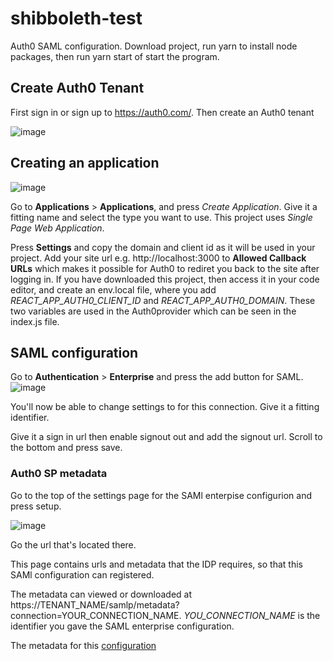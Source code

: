 # shibboleth-test
Auth0 SAML configuration. Download project, run yarn to install node packages, then run yarn start of start the program. 


## Create Auth0 Tenant
First sign in or sign up to https://auth0.com/. Then create an Auth0 tenant


![image](https://user-images.githubusercontent.com/18439722/141102820-a6ac381d-7592-4769-ae07-cbb2b2739acb.png)


## Creating an application
![image](https://user-images.githubusercontent.com/18439722/141103619-851016e4-b155-43b9-970e-58053eda06af.png)


Go to **Applications** > **Applications**, and press *Create Application*. Give it a fitting name and select the type you want to use. This project uses *Single Page Web Application*. 


Press **Settings** and copy the domain and client id as it will be used in your project. Add your site url e.g. http://localhost:3000 to **Allowed Callback URLs** which makes it possible for Auth0 to rediret you back to the site after logging in. If you have downloaded this project, then access it in your code editor, and create an env.local file, where you add *REACT_APP_AUTH0_CLIENT_ID* and *REACT_APP_AUTH0_DOMAIN*. These two variables are used in the Auth0provider which can be seen in the index.js file.

## SAML configuration

Go to **Authentication** > **Enterprise** and press the add button for SAML.
![image](https://user-images.githubusercontent.com/18439722/141107503-91957e57-01d1-4720-bb5d-885a813ea281.png)

You'll now be able to change settings to for this connection. Give it a fitting identifier. 

Give it a sign in url then enable signout out and add the signout url. Scroll to the bottom and press save.

### Auth0 SP metadata
Go to the top of the settings page for the SAMl enterpise configurion and press setup.

![image](https://user-images.githubusercontent.com/18439722/141117620-7ed7cfcd-7c7f-467f-ac33-be06feb058b2.png)

Go the url that's located there.

This page contains urls and metadata that the IDP requires, so that this SAMl configuration can registered.

The metadata can viewed or downloaded at https://TENANT_NAME/samlp/metadata?connection=YOUR_CONNECTION_NAME. *YOU_CONNECTION_NAME* is the identifier you gave the SAML enterprise configuration.

The metadata for this  [configuration](https://shiboleth-test.eu.auth0.com/samlp/metadata?connection=Shibboleth-test)
